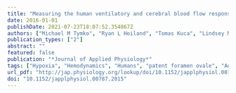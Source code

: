 ```yaml
---
title: "Measuring the human ventilatory and cerebral blood flow response to CO$_textrm2$: a technical consideration for the end-tidal-to-arterial gas gradient"
date: 2016-01-01
publishDate: 2021-07-23T18:07:52.354067Z
authors: ["Michael M Tymko", "Ryan L Hoiland", "Tomas Kuca", "Lindsey M Boulet", "Joshua C Tremblay", "Bryenna K Pinske", "Alexandra M Williams", "Glen E Foster"]
publication_types: ["2"]
abstract: ""
featured: false
publication: "*Journal of Applied Physiology*"
tags: ["Hypoxia", "Hemodynamics", "Humans", "patent foramen ovale", "Adult", "Female", "Male", "Oxygen", "Blood Gas Analysis", "Cerebrovascular Circulation", "Tidal Volume", "Young Adult", "Blood Flow Velocity", "Carbon Dioxide", "dynamic end-tidal forcing", "Partial Pressure", "Adolescent", "Arteries", "cerebrovascular reactivity", "end tidal-to-arterial gas gradients", "hypercapnic ventilatory response", "Middle Aged"]
url_pdf: "http://jap.physiology.org/lookup/doi/10.1152/japplphysiol.00787.2015"
doi: "10.1152/japplphysiol.00787.2015"
---
```


